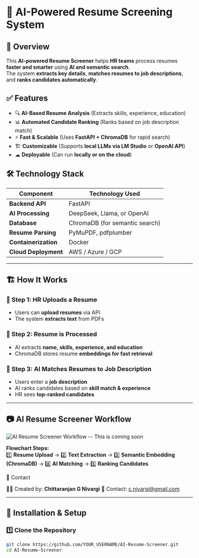 # 🚀 AI-Powered Resume Screening System

## 📌 Overview
This **AI-powered Resume Screener** helps **HR teams** process resumes **faster and smarter** using **AI and semantic search**.  
The system **extracts key details**, **matches resumes to job descriptions**, and **ranks candidates automatically**.

## ✅ Features
- 🔍 **AI-Based Resume Analysis** (Extracts skills, experience, education)  
- 📊 **Automated Candidate Ranking** (Ranks based on job description match)  
- ⚡ **Fast & Scalable** (Uses **FastAPI + ChromaDB** for rapid search)  
- 🏗 **Customizable** (Supports **local LLMs via LM Studio** or **OpenAI API**)  
- ☁ **Deployable** (Can run **locally or on the cloud**)  

## 🛠 Technology Stack
| **Component**   | **Technology Used** |
|---------------|------------------|
| **Backend API** | FastAPI |
| **AI Processing** | DeepSeek, Llama, or OpenAI |
| **Database** | ChromaDB (for semantic search) |
| **Resume Parsing** | PyMuPDF, pdfplumber |
| **Containerization** | Docker |
| **Cloud Deployment** | AWS / Azure / GCP |

---

## 🏗 How It Works
### **🔹 Step 1: HR Uploads a Resume**
- Users can **upload resumes** via API  
- The system **extracts text** from PDFs

### **🔹 Step 2: Resume is Processed**
- AI extracts **name, skills, experience, and education**  
- ChromaDB stores resume **embeddings for fast retrieval**

### **🔹 Step 3: AI Matches Resumes to Job Description**
- Users enter a **job description**  
- AI ranks candidates based on **skill match & experience**  
- HR sees **top-ranked candidates**

---

## 📷 **AI Resume Screener Workflow**
![AI Resume Screener Workflow](https://via.placeholder.com/800x400?text=Flowchart+Image)  -- This is coming soon

**Flowchart Steps:**  
1️⃣ **Resume Upload** → 2️⃣ **Text Extraction** → 3️⃣ **Semantic Embedding (ChromaDB)** → 4️⃣ **AI Matching** → 5️⃣ **Ranking Candidates**  

📩 Contact

👨‍💻 Created by: **Chittaranjan G Nivargi** 
📧 Contact: c.nivargi@gmail.com

---

## 🚀 Installation & Setup

### **1️⃣ Clone the Repository**
```sh
git clone https://github.com/YOUR_USERNAME/AI-Resume-Screener.git
cd AI-Resume-Screener

